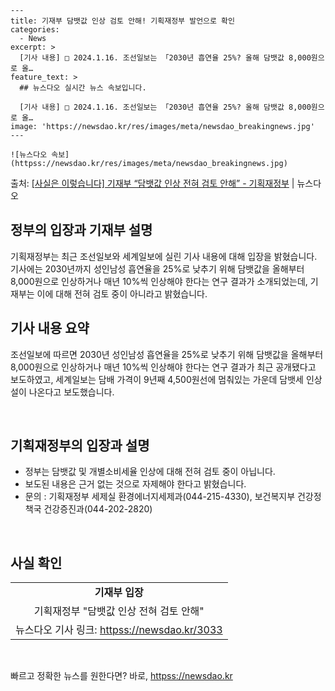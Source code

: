     ---
    title: 기재부 담뱃값 인상 검토 안해! 기획재정부 발언으로 확인
    categories:
      - News
    excerpt: >
      [기사 내용] □ 2024.1.16. 조선일보는 「2030년 흡연율 25%? 올해 담뱃값 8,000원으로 올…
    feature_text: >
      ## 뉴스다오 실시간 뉴스 속보입니다.
    
      [기사 내용] □ 2024.1.16. 조선일보는 「2030년 흡연율 25%? 올해 담뱃값 8,000원으로 올…
    image: 'https://newsdao.kr/res/images/meta/newsdao_breakingnews.jpg'
    ---
    
    ![뉴스다오 속보](httpss://newsdao.kr/res/images/meta/newsdao_breakingnews.jpg)

<p>출처: <a href="httpss://newsdao.kr/3033" rel="dofollow">[사실은 이렇습니다] 기재부 “담뱃값 인상 전혀 검토 안해” - 기획재정부</a> | 뉴스다오</p>

<h2 data-ke-size="size26">정부의 입장과 기재부 설명</h2>
<p data-ke-size="size16">기획재정부는 최근 조선일보와 세계일보에 실린 기사 내용에 대해 입장을 밝혔습니다. 기사에는 2030년까지 성인남성 흡연율을 25%로 낮추기 위해 담뱃값을 올해부터 8,000원으로 인상하거나 매년 10%씩 인상해야 한다는 연구 결과가 소개되었는데, 기재부는 이에 대해 전혀 검토 중이 아니라고 밝혔습니다.</p>

<h2 data-ke-size="size26">기사 내용 요약</h2>
<p data-ke-size="size16">조선일보에 따르면 2030년 성인남성 흡연율을 25%로 낮추기 위해 담뱃값을 올해부터 8,000원으로 인상하거나 매년 10%씩 인상해야 한다는 연구 결과가 최근 공개됐다고 보도하였고, 세계일보는 담배 가격이 9년째 4,500원선에 멈춰있는 가운데 담뱃세 인상설이 나온다고 보도했습니다.</p>
<p data-ke-size="size16">&nbsp;</p>

<h2 data-ke-size="size26">기획재정부의 입장과 설명</h2>
<ul>
<li>정부는 담뱃값 및 개별소비세율 인상에 대해 전혀 검토 중이 아닙니다.</li>
<li>보도된 내용은 근거 없는 것으로 자제해야 한다고 밝혔습니다.</li>
<li>문의 : 기획재정부 세제실 환경에너지세제과(044-215-4330), 보건복지부 건강정책국 건강증진과(044-202-2820)</li>
</ul>
<p data-ke-size="size16">&nbsp;</p>

<h2 data-ke-size="size26">사실 확인</h2>
<table>
<tbody>
<tr>
<td style="text-align: center; height: 17px;"><b>기재부 입장</b></td>
</tr>
<tr>
<td style="text-align: center; height: 17px;">기획재정부 "담뱃값 인상 전혀 검토 안해"</td>
</tr>
<tr>
<td style="text-align: center; height: 17px;">뉴스다오 기사 링크: <a href="httpss://newsdao.kr/3033">httpss://newsdao.kr/3033</a></td>
</tr>
</tbody>
</table>
<p data-ke-size="size16">&nbsp;</p> 

빠르고 정확한 뉴스를 원한다면? 바로, <a href="httpss://newsdao.kr" rel="dofollow">httpss://newsdao.kr</a>


    